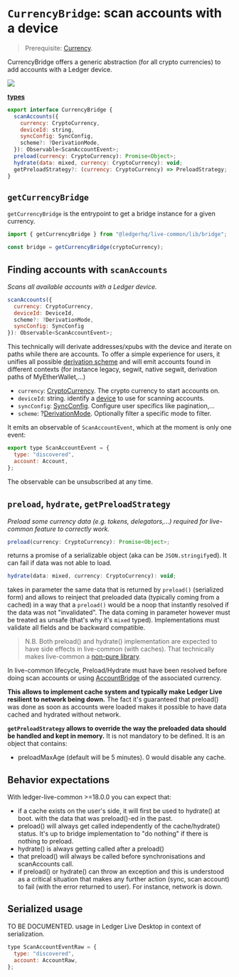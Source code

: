 # `CurrencyBridge`: scan accounts with a device

> Prerequisite: [Currency](./currency.md).

CurrencyBridge offers a generic abstraction (for all crypto currencies) to add accounts with a Ledger device.

![](currency-bridge-flow.png)

**[types](../src/types/bridge.ts)**

```js
export interface CurrencyBridge {
  scanAccounts({
    currency: CryptoCurrency,
    deviceId: string,
    syncConfig: SyncConfig,
    scheme?: ?DerivationMode,
  }): Observable<ScanAccountEvent>;
  preload(currency: CryptoCurrency): Promise<Object>;
  hydrate(data: mixed, currency: CryptoCurrency): void;
  getPreloadStrategy?: (currency: CryptoCurrency) => PreloadStrategy;
}
```

## `getCurrencyBridge`

`getCurrencyBridge` is the entrypoint to get a bridge instance for a given currency.

```js
import { getCurrencyBridge } from "@ledgerhq/live-common/lib/bridge";

const bridge = getCurrencyBridge(cryptoCurrency);
```

## Finding accounts with `scanAccounts`

_Scans all available accounts with a Ledger device._

```js
scanAccounts({
  currency: CryptoCurrency,
  deviceId: DeviceId,
  scheme?: ?DerivationMode,
  syncConfig: SyncConfig
}): Observable<ScanAccountEvent>;
```

This technically will derivate addresses/xpubs with the device and iterate on paths while there are accounts. To offer a simple experience for users, it unifies all possible [derivation scheme](./derivation.md) and will emit accounts found in different contexts (for instance legacy, segwit, native segwit, derivation paths of MyEtherWallet,...)

- `currency`: [CryptoCurrency](./currency.md). The crypto currency to start accounts on.
- `deviceId`: string. identify a [device](./hw.md) to use for scanning accounts.
- `syncConfig`: [SyncConfig](../src/types/pagination.ts). Configure user specifics like pagination,...
- `scheme`: ?[DerivationMode](./derivation.md). Optionally filter a specific mode to filter.

It emits an observable of `ScanAccountEvent`, which at the moment is only one event:

```js
export type ScanAccountEvent = {
  type: "discovered",
  account: Account,
};
```

The observable can be unsubscribed at any time.

## `preload`, `hydrate`, `getPreloadStrategy`

_Preload some currency data (e.g. tokens, delegators,...) required for live-common feature to correctly work._

```js
preload(currency: CryptoCurrency): Promise<Object>;
```

returns a promise of a serializable object (aka can be `JSON.stringify`ed). It can fail if data was not able to load.

```js
hydrate(data: mixed, currency: CryptoCurrency): void;
```

takes in parameter the same data that is returned by `preload()` (serialized form) and allows to reinject that preloaded data (typically coming from a cached) in a way that a `preload()` would be a noop that instantly resolved if the data was not "invalidated". The data coming in parameter however must be treated as unsafe (that's why it's `mixed` typed). Implementations must validate all fields and be backward compatible.

> N.B. Both preload() and hydrate() implementation are expected to have side effects in live-common (with caches). That technically makes live-common a [non-pure library](https://webpack.js.org/guides/tree-shaking/).

In live-common lifecycle, Preload/Hydrate must have been resolved before doing scan accounts or using [AccountBridge](./AccountBridge.md) of the associated currency.

**This allows to implement cache system and typically make Ledger Live resilient to network being down.** The fact it's guaranteed that preload() was done as soon as accounts were loaded makes it possible to have data cached and hydrated without network.

**`getPreloadStrategy` allows to override the way the preloaded data should be handled and kept in memory.** It is not mandatory to be defined.
It is an object that contains:

- preloadMaxAge (default will be 5 minutes). 0 would disable any cache.

## Behavior expectations

With ledger-live-common >=18.0.0 you can expect that:

- if a cache exists on the user's side, it will first be used to hydrate() at boot. with the data that was preload()-ed in the past.
- preload() will always get called independently of the cache/hydrate() status. It's up to bridge implementation to "do nothing" if there is nothing to preload.
- hydrate() is always getting called after a preload()
- that preload() will always be called before synchronisations and scanAccounts call.
- if preload() or hydrate() can throw an exception and this is understood as a critical situation that makes any further action (sync, scan account) to fail (with the error returned to user). For instance, network is down.

## Serialized usage

TO BE DOCUMENTED. usage in Ledger Live Desktop in context of serialization.

```js
type ScanAccountEventRaw = {
  type: "discovered",
  account: AccountRaw,
};
```
